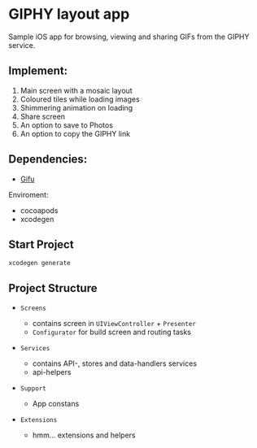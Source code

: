 # GIPHY layout app

Sample iOS app for browsing, viewing and sharing GIFs from the GIPHY service.

Implement: 
- 
1. Main screen with a mosaic layout
2. Coloured tiles while loading images
3. Shimmering animation on loading
4. Share screen
5. An option to save to Photos
6. An option to copy the GIPHY link

Dependencies: 
- 
- [Gifu](https://github.com/kaishin/Gifu)

Enviroment:
- cocoapods
- xcodegen

Start Project
-
```shell
xcodegen generate
```

Project Structure
-

- `Screens`

    - contains screen in `UIViewController` + `Presenter`
    - `Configurator` for build screen and routing tasks
- `Services`

   - contains API-, stores and data-handlers services
   - api-helpers
   
- `Support`

    - App constans 
- `Extensions`

    - hmm... extensions and helpers

